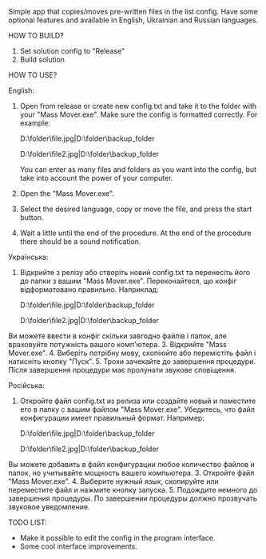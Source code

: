 Simple app that copies/moves pre-written files in the list config. Have some optional features and available in English, Ukrainian and Russian languages.

HOW TO BUILD?

1. Set solution config to "Release"
2. Build solution

HOW TO USE?

English:

1. Open from release or create new config.txt and take it to the folder with your "Mass Mover.exe". Make sure the config is formatted correctly. For example:
   
   D:\folder\file.jpg|D:\folder\backup_folder
   
   D:\folder\file2.jpg|D:\folder\backup_folder
   
   You can enter as many files and folders as you want into the config, but take into account the power of your computer.
3. Open the "Mass Mover.exe".
4. Select the desired language, copy or move the file, and press the start button.
5. Wait a little until the end of the procedure. At the end of the procedure there should be a sound notification.

Українська:

1. Відкрийте з релізу або створіть новий config.txt та перенесіть його до папки з вашим "Mass Mover.exe". Переконайтеся, що конфіг відформатовано правильно. Наприклад:
   
   D:\folder\file.jpg|D:\folder\backup_folder
   
   D:\folder\file2.jpg|D:\folder\backup_folder
   
Ви можете ввести в конфіг скільки завгодно файлів і папок, але враховуйте потужність вашого комп'ютера.
3. Відкрийте "Mass Mover.exe".
4. Виберіть потрібну мову, скопіюйте або перемістіть файл і натисніть кнопку "Пуск".
5. Трохи зачекайте до завершення процедури. Після завершення процедури має пролунати звукове сповіщення.

Російська:

1. Откройте файл config.txt из релиза или создайте новый и поместите его в папку с вашим файлом "Mass Mover.exe". Убедитесь, что файл конфигурации имеет правильный формат. Например:
   
   D:\folder\file.jpg|D:\folder\backup_folder
   
   D:\folder\file2.jpg|D:\folder\backup_folder
   
Вы можете добавить в файл конфигурации любое количество файлов и папок, но учитывайте мощность вашего компьютера.
3. Откройте файл "Mass Mover.exe".
4. Выберите нужный язык, скопируйте или переместите файл и нажмите кнопку запуска.
5. Подождите немного до завершения процедуры. По завершении процедуры должно прозвучать звуковое уведомление.

TODO LIST:

- Make it possible to edit the config in the program interface.
- Some cool interface improvements.
